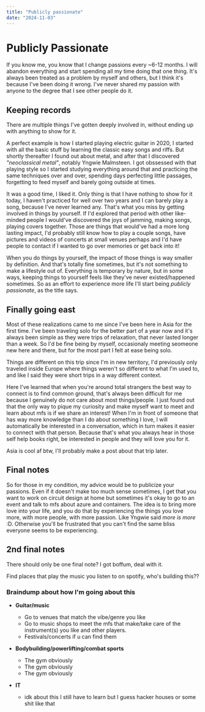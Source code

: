 ```yaml
---
title: "Publicly passionate"
date: "2024-11-03"
---
```


# Publicly Passionate

If you know me, you know that I change passions every ~6-12 months. I will abandon everything and start spending all my time doing that one thing. It's always been treated as a problem by myself and others, but I think it's because I've been doing it wrong. I've never shared my passion with anyone to the degree that I see other people do it.

## Keeping records

There are multiple things I've gotten deeply involved in, without ending up with anything to show for it.  

A perfect example is how I started playing electric guitar in 2020, I started with all the basic stuff by learning the classic easy songs and riffs. But shortly thereafter I found out about metal, and after that I discovered *"neoclassical metal"*, notably Yngwie Malmsteen. I got obssessed with that playing style so I started studying everything around that and practicing the same techniques over and over, spending days perfecting little passages, forgetting to feed myself and barely going outside at times.  

It was a good time, I liked it. Only thing is that I have nothing to show for it today, I haven't practiced for well over two years and I can barely play a song, because I've never learned any. That's what you miss by getting involved in things by yourself. If I'd explored that period with other like-minded people I would've discovered the joys of jamming, making songs, playing covers together. Those are things that would've had a more long lasting impact, I'd probably still know how to play a couple songs, have pictures and videos of concerts at small venues perhaps and I'd have people to contact if I wanted to go over memories or get back into it!  

When you do things by yourself, the impact of those things is way smaller by definition. And that's totally fine sometimes, but it's not something to make a lifestyle out of. Everything is temporary by nature, but in some ways, keeping things to yourself feels like they've never existed/happened sometimes. So as an effort to experience more life I'll start being *publicly passionate*, as the title says.

## Finally going east

Most of these realizations came to me since I've been here in Asia for the first time. I've been traveling solo for the better part of a year now and it's always been simple as they were trips of relaxation, that never lasted longer than a week. So I'd be fine being by myself, occasionaly meeting seomeone new here and there, but for the most part I felt at ease being solo.  

Things are different on this trip since I'm in new territory, I'd previously only traveled inside Europe where things weren't so different to what I'm used to, and like I said they were short trips in a way different context.  

Here I've learned that when you're around total strangers the best way to connect is to find common ground, that's always been difficult for me because I genuinely do not care about most things/people. I just found out that the only way to pique my curiosity and make myself want to meet and learn about mfs is if we share an interest! When I'm in front of someone that has way more knowledge than I do about something I love, I will automatically be interested in a conversation, which in turn makes it easier to connect with that person. Because that's what you always hear in those self help books right, be interested in people and they will love you for it.  

Asia is cool af btw, I'll probably make a post about that trip later.

## Final notes

So for those in my condition, my advice would be to publicize your passions. Even if it doesn't make too much sense sometimes, I get that you want to work on circuit design at home but sometimes it's okay to go to an event and talk to mfs about azure and containers. The idea is to bring more love into your life, and you do that by experiencing the things you love more, with more people, with more passion. Like Yngwie said *more is more* :D. Otherwise you'll be frustrated that you can't find the same bliss everyone seems to be experiencing.

## 2nd final notes

There should only be one final note? I got boffum, deal with it.  

Find places that play the music you listen to on spotify, who's building this??

### Braindump about how I'm going about this

- **Guitar/music**
    - Go to venues that match the vibe/genre you like
    - Go to music shops to meet the mfs that make/take care of the instrument(s) you like and other players.
    - Festivals/concerts if u can find them

- **Bodybuilding/powerlifting/combat sports**
    - The gym obviously
    - The gym obviously
    - The gym obviously

- **IT**
    - idk about this I still have to learn but I guess hacker houses or some shit like that
